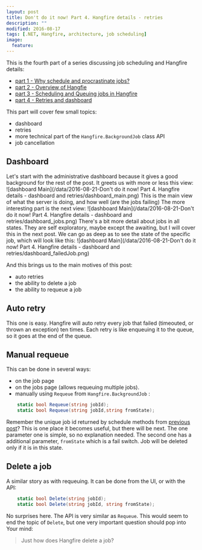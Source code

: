 ```yaml
---
layout: post
title: Don't do it now! Part 4. Hangfire details - retries
description: ""
modified: 2016-08-17
tags: [.NET, Hangfire, architecture, job scheduling]
image:
  feature: 
---
```


This is the fourth part of a series discussing job scheduling and Hangfire details:

- [part 1 - Why schedule and procrastinate jobs?](/Don't-do-it)
- [part 2 - Overview of Hangfie](/Don't-do-it-now!-Part-2.-Background-tasks,-job-queuing-and-scheduling-with-Hangfire/)
- [part 3 - Scheduling and Queuing jobs in Hangfire](/Don't-do-it-now!-Part-3.-Hangfire-details-jobs/)
- [part 4 - Retries and dashboard](/Don't-do-it-now!-Part-3.-Hangfire-details-jobs/)

This part will cover few small topics:

- dashboard
- retries 
- more technical part of the `Hangfire.BackgroundJob` class API
- job cancellation

## Dashboard
Let's start with the administrative dashboard because it gives a good background for the rest of the post.
It greets us with more or less this view:
![dashboard Main](/data/2016-08-21-Don't do it now! Part 4. Hangfire details - dashboard and retries/dashboard_main.png)
This is the main view of what the server is doing, and how well (are the jobs failing)
The more interesting part is the next view:
![dashboard Main](/data/2016-08-21-Don't do it now! Part 4. Hangfire details - dashboard and retries/dashboard_jobs.png)
There's a bit more detail about jobs in all states. They are self exploratory, maybe except the awaiting, but I will cover this in the next post.
We can go as deep as to see the state of the specific job, which will look like this:
![dashboard Main](/data/2016-08-21-Don't do it now! Part 4. Hangfire details - dashboard and retries/dashboard_failedJob.png)

And this brings us to the main motives of this post:

- auto retries
- the ability to delete a job
- the ability to requeue a job

## Auto retry
This one is easy. Hangfire will auto retry every job that failed (timeouted, or thrown an exception) ten times. Each retry is like enqueuing it to the queue, so it goes at the end of the queue.

## Manual requeue
This can be done in several ways:

- on the job page
- on the jobs page (allows requeuing multiple jobs).
- manually using `Requeue` from `Hangfire.BackgroundJob` :

```csharp
    static bool Requeue(string jobId);
    static bool Requeue(string jobId,string fromState);
```
Remember the unique job id returned by schedule methods from [previous post](/Don't-do-it-now!-Part-3.-Hangfire-details-jobs/)? This is one place it becomes useful, but there will be next.
The one parameter one is simple, so no explanation needed. The second one has a additional parameter, `fromState` which is a fail switch. Job will be deleted only if it is in this state.

## Delete a job
A similar story as with requeuing. It can be done from the UI, or with the API:

```csharp
    static bool Delete(string jobId);
    static bool Delete(string jobId, string fromState);
```

No surprises here. The API is very similar as `Requeue`.
This would seem to end the topic of `Delete`, but one very important question should pop into Your mind:
> Just how does Hangfire delete a job?



